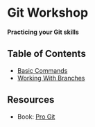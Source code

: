 # Git Workshop

__Practicing your Git skills__


## Table of Contents

* [Basic Commands](basic-commands.md)
* [Working With Branches](working-with-branches.md)


## Resources

* Book: [Pro Git](https://git-scm.com/book/)

